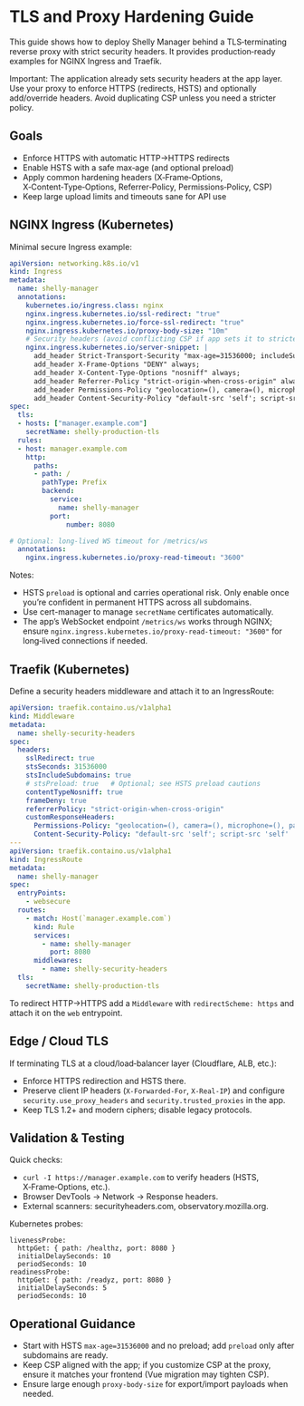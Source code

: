 # TLS and Proxy Hardening Guide

This guide shows how to deploy Shelly Manager behind a TLS‑terminating reverse proxy with strict security headers. It provides production‑ready examples for NGINX Ingress and Traefik.

Important: The application already sets security headers at the app layer. Use your proxy to enforce HTTPS (redirects, HSTS) and optionally add/override headers. Avoid duplicating CSP unless you need a stricter policy.

## Goals
- Enforce HTTPS with automatic HTTP→HTTPS redirects
- Enable HSTS with a safe max‑age (and optional preload)
- Apply common hardening headers (X‑Frame‑Options, X‑Content‑Type‑Options, Referrer‑Policy, Permissions‑Policy, CSP)
- Keep large upload limits and timeouts sane for API use

## NGINX Ingress (Kubernetes)

Minimal secure Ingress example:

```yaml
apiVersion: networking.k8s.io/v1
kind: Ingress
metadata:
  name: shelly-manager
  annotations:
    kubernetes.io/ingress.class: nginx
    nginx.ingress.kubernetes.io/ssl-redirect: "true"
    nginx.ingress.kubernetes.io/force-ssl-redirect: "true"
    nginx.ingress.kubernetes.io/proxy-body-size: "10m"
    # Security headers (avoid conflicting CSP if app sets it to stricter policy)
    nginx.ingress.kubernetes.io/server-snippet: |
      add_header Strict-Transport-Security "max-age=31536000; includeSubDomains" always;
      add_header X-Frame-Options "DENY" always;
      add_header X-Content-Type-Options "nosniff" always;
      add_header Referrer-Policy "strict-origin-when-cross-origin" always;
      add_header Permissions-Policy "geolocation=(), camera=(), microphone=(), payment=()" always;
      add_header Content-Security-Policy "default-src 'self'; script-src 'self' 'unsafe-inline'; style-src 'self' 'unsafe-inline'; img-src 'self' data: https:; font-src 'self'; connect-src 'self'; frame-ancestors 'none'; base-uri 'self'; form-action 'self';" always;
spec:
  tls:
  - hosts: ["manager.example.com"]
    secretName: shelly-production-tls
  rules:
  - host: manager.example.com
    http:
      paths:
      - path: /
        pathType: Prefix
        backend:
          service:
            name: shelly-manager
          port:
              number: 8080

# Optional: long-lived WS timeout for /metrics/ws
  annotations:
    nginx.ingress.kubernetes.io/proxy-read-timeout: "3600"
```

Notes:
- HSTS `preload` is optional and carries operational risk. Only enable once you’re confident in permanent HTTPS across all subdomains.
- Use cert-manager to manage `secretName` certificates automatically.
- The app’s WebSocket endpoint `/metrics/ws` works through NGINX; ensure `nginx.ingress.kubernetes.io/proxy-read-timeout: "3600"` for long‑lived connections if needed.

## Traefik (Kubernetes)

Define a security headers middleware and attach it to an IngressRoute:

```yaml
apiVersion: traefik.containo.us/v1alpha1
kind: Middleware
metadata:
  name: shelly-security-headers
spec:
  headers:
    sslRedirect: true
    stsSeconds: 31536000
    stsIncludeSubdomains: true
    # stsPreload: true   # Optional; see HSTS preload cautions
    contentTypeNosniff: true
    frameDeny: true
    referrerPolicy: "strict-origin-when-cross-origin"
    customResponseHeaders:
      Permissions-Policy: "geolocation=(), camera=(), microphone=(), payment=()"
      Content-Security-Policy: "default-src 'self'; script-src 'self' 'unsafe-inline'; style-src 'self' 'unsafe-inline'; img-src 'self' data: https:; font-src 'self'; connect-src 'self'; frame-ancestors 'none'; base-uri 'self'; form-action 'self';"
---
apiVersion: traefik.containo.us/v1alpha1
kind: IngressRoute
metadata:
  name: shelly-manager
spec:
  entryPoints:
    - websecure
  routes:
    - match: Host(`manager.example.com`)
      kind: Rule
      services:
        - name: shelly-manager
          port: 8080
      middlewares:
        - name: shelly-security-headers
  tls:
    secretName: shelly-production-tls
```

To redirect HTTP→HTTPS add a `Middleware` with `redirectScheme: https` and attach it on the `web` entrypoint.

## Edge / Cloud TLS

If terminating TLS at a cloud/load‑balancer layer (Cloudflare, ALB, etc.):
- Enforce HTTPS redirection and HSTS there.
- Preserve client IP headers (`X-Forwarded-For`, `X-Real-IP`) and configure `security.use_proxy_headers` and `security.trusted_proxies` in the app.
- Keep TLS 1.2+ and modern ciphers; disable legacy protocols.

## Validation & Testing

Quick checks:
- `curl -I https://manager.example.com` to verify headers (HSTS, X‑Frame‑Options, etc.).
- Browser DevTools → Network → Response headers.
- External scanners: securityheaders.com, observatory.mozilla.org.

Kubernetes probes:

```
livenessProbe:
  httpGet: { path: /healthz, port: 8080 }
  initialDelaySeconds: 10
  periodSeconds: 10
readinessProbe:
  httpGet: { path: /readyz, port: 8080 }
  initialDelaySeconds: 5
  periodSeconds: 10
```

## Operational Guidance

- Start with HSTS `max-age=31536000` and no preload; add `preload` only after subdomains are ready.
- Keep CSP aligned with the app; if you customize CSP at the proxy, ensure it matches your frontend (Vue migration may tighten CSP).
- Ensure large enough `proxy-body-size` for export/import payloads when needed.
